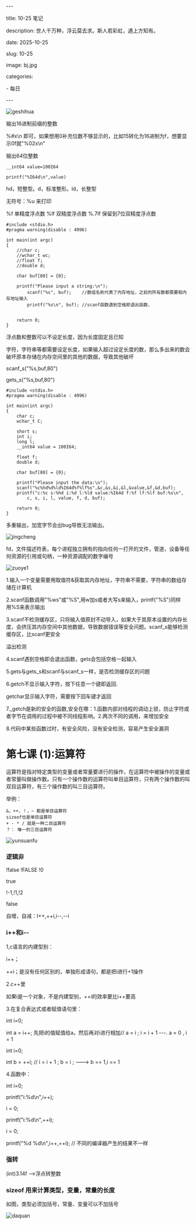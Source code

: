 \---

title: 10-25 笔记

description: 世人千万种，浮云莫去求。斯人若彩虹，遇上方知有。

date: 2025-10-25

slug: 10-25

image: bj.jpg

categories:

  \- 每日

\---

![geshihua](C:\blog\my-blog\content\post\10.25.2025\geshihua.png)

输出16进制前缀的整数

%#x\n 即可，如果想用0补充位数不够显示的，比如15转化为16进制为f，想要显示0f就"%02x\n"

输出64位整数

`__int64 value=100I64`

`printf("%I64d\n",value)`

hd，短整型。d，标准整形。ld，长整型

无符号：%u 来打印

%f 单精度浮点数   %lf 双精度浮点数  %.7lf  保留到7位双精度浮点数

```
#include <stdio.h>
#pragma warning(disable : 4996)

int main(int argc)
{
	//char c;
	//wchar_t wc;
	//float f;
	//double d;

	char buf[80] = {0};

	printf("Please input a string:\n");
		scanf("%s", buf);    //数组名称代表了内存地址，之前的所有数都需要取内存地址输入
		printf("%s\n", buf); //scanf函数遇到空格即退出函数，


	return 0;
}

```

浮点数和整数可以不设定长度，因为长度固定且已知

字符，字符串等都需要设定长度，如果输入超过设定长度的数，那么多出来的数会破坏原本存储在内存空间里的其他的数据，导致其他破坏

scanf_s("%s,buf,80")

gets_s("%s,buf,80")

```
#include <stdio.h>
#pragma warning(disable : 4996)

int main(int argc)
{
	char c;
	wchar_t C;

	short s;
	int i;
	long l;
	__int64 value = 100I64;

	float f;
	double d;

	char buf[80] = {0};

	printf("Please input the data:\n");
	scanf("%c%hd%d%ld%I64d%f%lf%s",&c,&s,&i,&l,&value,&f,&d,buf);
	printf("c:%c s:%hd i:%d l:%ld value:%I64d f:%f lf:%lf buf:%s\n",
		c, s, i, l, value, f, d, buf);

	return 0;
}

```

多重输出，加宽字节会出bug导致无法输出。

![jingcheng](C:\blog\my-blog\content\post\10.25.2025\jingcheng.png)

fd，文件描述符表，每个进程独立拥有的指向任何一打开的文件，管道，设备等任何资源的引用或句柄，一种资源调配的数字编号

![zuoye1](C:\blog\my-blog\content\post\10.25.2025\zuoye1.png)

1.输入一个变量需要用取值符&获取其内存地址，字符串不需要，字符串的数组存储在计算机

2.scanf函数调用"%ws"或"%S",用w加s或者大写s来输入，printf("%S")同样用%S来表示输出

3.scanf不检测缓存区，只将输入值原封不动导入，如果大于其原本设置的内存长度，会挤压其内存空间中其他数据，导致数据错误等安全问题。scanf_s能够检测缓存区，比scanf更安全

溢出检测

4.scanf遇到空格即会退出函数，gets会包括空格一起输入

5.gets与gets_s和scanf与scanf_s一样，是否检测缓存区的问题

6.getch不显示输入字符，按下任意一个键即返回.

getchar显示输入字符，需要按下回车键才返回

7._getch是新的安全的函数,安全在哪：1.函数内部对线程的调动上锁，防止字符或者字节在调用的过程中被不同线程影响。2.两次不同的调用，来增加安全

8.代码中某些函数过时，有安全风险，没有安全检测，容易产生安全漏洞

# 第七课  (1):运算符

运算符是指对特定类型的变量或者常量要进行的操作，在运算符中被操作的变量或者常量叫做操作数。只有一个操作数的运算符叫单目运算符，只有两个操作数的叫双目运算符，有三个操作数的叫三目运算符。

举例：

```
&，++，！，~ 都是单目运算符
sizeof也是单目运算符
+ - * / 就是一种二目运算符
？： 唯一的三目运算符
```

![yunsuanfu](C:\blog\my-blog\content\post\10.25.2025\yunsuanfu.png)

### 逻辑非

!false  !FALSE   !0

true

!-1,!1,!2

false

自增，自减：I++,++i,i--,--i

### i++和i--

1,c语言的内建型别：

i++；

++i；是没有任何区别的，单独形成语句，都是把i进行+1操作

2.c++里

如果i是一个对象，不是内建型别，++i的效率要比i++要高

3.在复合表达式或者赋值语句里：

int i=0;

int a = i++;  先把i的值赋值给a，然后再对i进行相加// a = i ; i = i + 1  ---.  a = 0 , i = 1

int i=0; 

int b = ++i;  // i = i + 1  ; b = i ;   --->  b == 1,i == 1

4.函数中：

int i=0;

printf("i:%d\n",i++);

i = 0;

printf("i:%d\n",++i);

i = 0;

printf("%d %d\n",i++,++i);  // 不同的编译器产生的结果不一样

### 强转

(int)3.14f  -->浮点转整数

### sizeof  用来计算类型，变量，常量的长度

如图，类型必须加括号，常量、变量可以不加括号

![daquan](C:\blog\my-blog\content\post\10.25.2025\daquan.png)

